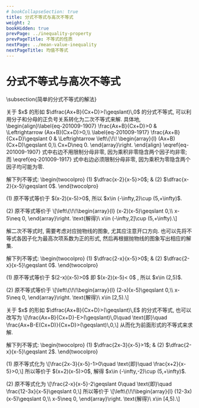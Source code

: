 ```yaml
---
# bookCollapseSection: true
title: 分式不等式与高次不等式
weight: 2
bookHidden: true
prevPage: ../inequality-property
prevPageTitle: 不等式的性质
nextPage: ../mean-value-inequality
nextPageTitle: 均值不等式
---
```


# 分式不等式与高次不等式

<p>\subsection{简单的分式不等式的解法}
</p>
<p>关于 $x$ 的形如 $\dfrac{Ax+B}{Cx+D}>(\geqslant)\,0$ 的分式不等式, 可以利用分子和分母的正负号关系转化为二次不等式来解. 具体地,
\begin{align}\label{eq-201009-1907}
  \frac{Ax+B}{Cx+D}>0 & \Leftrightarrow (Ax+B)(Cx+D)>0,\\
  \label{eq-201009-1917}
  \frac{Ax+B}{Cx+D}\geqslant 0 & \Leftrightarrow \left\{\!\!
    \begin{array}{l}
      (Ax+B)(Cx+D)\geqslant 0,\\
      Cx+D\neq 0.
    \end{array}\right.
\end{align}
\eqref{eq-201009-1907} 式中右边不用限制分母非零, 因为乘积非零隐含两个因子均非零; 而 \eqref{eq-201009-1917} 式中右边必须限制分母非零, 因为乘积为零隐含两个因子均可能为零. 
</p>
<p><myexample>
<p>解下列不等式:
  \begin{twocolpro}
    (1) $\dfrac{x-2}{x-5}>0$; & (2) $\dfrac{x-2}{x-5}\geqslant 0$.
  \end{twocolpro}
</p>
</myexample>
<mysolution>
    <p>(1) 原不等式等价于 $(x-2)(x-5)>0$, 所以 $x\in (-\infty,2)\cup (5,+\infty)$.
</p>
<p>(2) 原不等式等价于
  \[\left\{\!\!\begin{array}{l}
        (x-2)(x-5)\geqslant 0,\\
        x-5\neq 0,
      \end{array}\right. \text{解得}\ 
      x\in (-\infty,2]\cup (5,+\infty).\]
</p>
</mysolution>
</p>
<p>解二次不等式时, 需要考虑对应抛物线的图象, 尤其应注意开口方向. 也可以先将不等式各因子化为最高次项系数为正的形式, 然后再根据抛物线的图象写出相应的解集.
</p>
<p><myexample>
<p>解下列不等式:
  \begin{twocolpro}
    (1) $\dfrac{2-x}{x-5}>0$; & (2) $\dfrac{2-x}{x-5}\geqslant 0$.
  \end{twocolpro}
</p>
</myexample>
<mysolution>
    <p>(1) 原不等式等价于 $(2-x)(x-5)>0$ 即 $(x-2)(x-5)< 0$ , 所以 $x\in (2,5)$.
</p>
<p>(2) 原不等式等价于
  \[\left\{\!\!\begin{array}{l}
        (2-x)(x-5)\geqslant 0,\\
        x-5\neq 0,
      \end{array}\right. \text{解得}\ 
      x\in [2,5).\]
</p>
</mysolution>
</p>
<p>关于 $x$ 的形如 $\dfrac{Ax+B}{Cx+D}>(\geqslant)\,E$ 的分式不等式, 也可以改写为
\[\frac{Ax+B}{Cx+D}-E>(\geqslant)\,0\quad \text{即}\quad
  \frac{Ax+B-E(Cx+D)}{Cx+D}>(\geqslant)\,0,\]
从而化为前面形式的不等式来求解.
</p>
<p><myexample>
<p>解下列不等式:
  \begin{twocolpro}
    (1) $\dfrac{2x-3}{x-5}>1$; & (2) $\dfrac{2-x}{x-5}\geqslant 2$.
  \end{twocolpro}
</p>
</myexample>
<mysolution>
    <p>(1) 原不等式化为
  \[\frac{2x-3}{x-5}-1>0\quad \text{即}\quad \frac{x+2}{x-5}>0,\] 
  所以等价于 $(x+2)(x-5)>0$, 解得 $x\in (-\infty,-2)\cup (5,+\infty)$.
</p>
<p>(2) 原不等式化为
  \[\frac{2-x}{x-5}-2\geqslant 0\quad \text{即}\quad \frac{12-3x}{x-5}\geqslant 0,\] 
  所以等价于
  \[\left\{\!\!\begin{array}{l}
        (12-3x)(x-5)\geqslant 0,\\
        x-5\neq 0,
      \end{array}\right. \text{解得}\ 
      x\in [4,5).\]
</p>
</mysolution>
